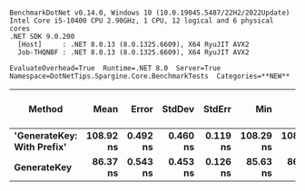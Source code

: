 ```

BenchmarkDotNet v0.14.0, Windows 10 (10.0.19045.5487/22H2/2022Update)
Intel Core i5-10400 CPU 2.90GHz, 1 CPU, 12 logical and 6 physical cores
.NET SDK 9.0.200
  [Host]     : .NET 8.0.13 (8.0.1325.6609), X64 RyuJIT AVX2
  Job-THQNBF : .NET 8.0.13 (8.0.1325.6609), X64 RyuJIT AVX2

EvaluateOverhead=True  Runtime=.NET 8.0  Server=True  
Namespace=DotNetTips.Spargine.Core.BenchmarkTests  Categories=**NEW**  

```
| Method                     | Mean      | Error    | StdDev   | StdErr   | Min       | Q1        | Median    | Q3        | Max       | Op/s         | CI99.9% Margin | Iterations | Kurtosis | MValue | Skewness | Rank | LogicalGroup | Baseline | Completed Work Items | Lock Contentions | Gen0   | Code Size | Exceptions | Allocated |
|--------------------------- |----------:|---------:|---------:|---------:|----------:|----------:|----------:|----------:|----------:|-------------:|---------------:|-----------:|---------:|-------:|---------:|-----:|------------- |--------- |---------------------:|-----------------:|-------:|----------:|-----------:|----------:|
| **&#39;GenerateKey: With Prefix&#39;** | **108.92 ns** | **0.492 ns** | **0.460 ns** | **0.119 ns** | **108.29 ns** | **108.63 ns** | **108.92 ns** | **109.15 ns** | **109.86 ns** |  **9,181,270.1** |       **7.441 ns** |      **15.00** |    **2.101** |  **2.000** |   **0.3648** |    **2** | *****            | **No**       |                    **-** |                **-** | **0.0019** |     **314 B** |          **-** |     **184 B** |
| **GenerateKey**                |  **86.37 ns** | **0.543 ns** | **0.453 ns** | **0.126 ns** |  **85.63 ns** |  **86.20 ns** |  **86.30 ns** |  **86.57 ns** |  **87.24 ns** | **11,577,531.8** |       **6.437 ns** |      **13.00** |    **2.153** |  **2.000** |   **0.2409** |    **1** | *****            | **No**       |                    **-** |                **-** | **0.0010** |     **123 B** |          **-** |      **88 B** |
